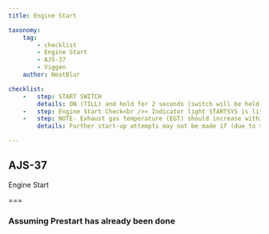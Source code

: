 ```yaml
---
title: Engine Start 

taxonomy:
    tag:
        - checklist
        - Engine Start 
        - AJS-37
        - Viggen
    author: HeatBlur

checklist:
    -   step: START SWITCH
        details: ON (TILL) and hold for 2 seconds (switch will be held in place automatically        during the duration of the engine start cycle)
    -   step: Engine Start Check<br />» Indicator light STARTSYS is lit within 5 seconds (if not START SWITCH OFF).<br />» Maximum EGT (exhaust gas temperature) 400° C is not exceeded.<br />» If exceeded. Throttle to OFF, START SWITCH to OFF. Engine is likely faulty.<br />» Checks during ground idle.<br />» RPM- 55-65 %.<br />» Pressure ratio- around 1.0.<br />» Nozzle indicator- Fully open.<br />» Maximum Exhaust Gas Temperature (EGT)- 350 °C.<br />» Indicator lights- OFF;<br />» OLJETRYCK (oil pressure may be lit maximum of 60 seconds) X-TANK BRÄ (Drop tank fuel).<br />» SPAK-  Automatically turned ON. Check.<br />» If risk for engine icing. Turn engine de-ice (AVISNING MOTOR) ON (TILL).
    -   step: NOTE- Exhaust gas temperature (EGT) should increase within 30 seconds.
        details: Further start-up attempts may not be made if (due to safety concerns)<br />Failed start-up due to exceeded EGT.<br />RPM has increased over 65% without pilot input (possible danger of runaway engine). <br />A maximum of three engine start-up attempts is allowed. At least a minute should elapse between each attempt is started. <br />When the STARTER SWITCH is set to ON (TILL), until the indicator light START-SYST is turned off, the Master Caution system is inhibited.

---
```


## AJS-37 
Engine Start

===

### Assuming Prestart has already been done
